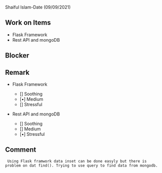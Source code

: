 Shaiful Islam-Date (09/09/2021)
## Work on Items
 - Flask Framework
 - Rest API and mongoDB

## Blocker


## Remark
- Flask Framework
  - [] Soothing
  - [•] Medium
  - [] Stressful

- Rest API and mongoDB
  - [] Soothing
  - [] Medium
  - [•] Stressful

## Comment
     Using Flask framwork data inset can be done easyly but there is problem on dat find(). Trying to use query to find data from mongodb.
